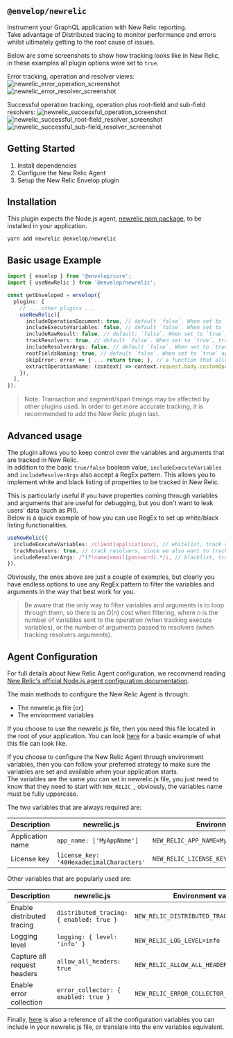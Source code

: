 ## `@envelop/newrelic`

Instrument your GraphQL application with New Relic reporting.  
Take advantage of Distributed tracing to monitor performance and errors whilst ultimately getting to the root cause of issues.

Below are some screenshots to show how tracking looks like in New Relic, in these examples all plugin options were set to `true`.

Error tracking, operation and resolver views:
![newrelic_error_operation_screenshot](./error_operation.png)
![newrelic_error_resolver_screenshot](./error_resolver.png)

Successful operation tracking, operation plus root-field and sub-field resolvers:
![newrelic_successful_operation_screenshot](./success_operation.png)
![newrelic_successful_root-field_resolver_screenshot](./success_rootfield_resolver.png)
![newrelic_successful_sub-field_resolver_screenshot](./success_subfield_resolver.png)

## Getting Started

1. Install dependencies
2. Configure the New Relic Agent
3. Setup the New Relic Envelop plugin

## Installation

This plugin expects the Node.js agent, [newrelic npm package](https://www.npmjs.com/package/newrelic), to be installed in your application.

```
yarn add newrelic @envelop/newrelic
```

## Basic usage Example

```ts
import { envelop } from '@envelop/core';
import { useNewRelic } from '@envelop/newrelic';

const getEnveloped = envelop({
  plugins: [
    // ... other plugins ...
    useNewRelic({
      includeOperationDocument: true, // default `false`. When set to `true`, includes the GraphQL document defining the operations and fragments
      includeExecuteVariables: false, // default `false`. When set to `true`, includes all the operation variables with their values
      includeRawResult: false, // default: `false`. When set to `true`, includes the execution result
      trackResolvers: true, // default `false`. When set to `true`, track resolvers as segments to monitor their performance
      includeResolverArgs: false, // default `false`. When set to `true`, includes all the arguments passed to resolvers with their values
      rootFieldsNaming: true, // default `false`. When set to `true` append the names of operation root fields to the transaction name
      skipError: error => { ... return true; }, // a function that allows you to skip reporting a given error to NewRelic. By default custom `EnvelopError`s will be skipped
      extractOperationName: (context) => context.request.body.customOperationName, // Allows to set a custom operation name to be used as transaction name and attribute
    }),
  ],
});
```

> Note: Transaction and segment/span timings may be affected by other plugins used. In order to get more accurate tracking, it is recommended to add the New Relic plugin last.

## Advanced usage

The plugin allows you to keep control over the variables and arguments that are tracked in New Relic.  
In addition to the basic `true/false` boolean value, `includeExecuteVariables` and `includeResolverArgs` also accept a RegEx pattern. This allows you to implement white and black listing of properties to be tracked in New Relic.

This is particularly useful if you have properties coming through variables and arguments that are useful for debugging, but you don't want to leak users' data (such as PII).  
Below is a quick example of how you can use RegEx to set up white/black listing functionalities.

```ts
useNewRelic({
  includeExecuteVariables: /client|application/i, // whitelist, track only variables whose name contains "client" or "application" (e.g. clientName, applicationId, xApplicationId)
  trackResolvers: true, // track resolvers, since we also want to track resolvers' arguments
  includeResolverArgs: /^(?!name|email|password).*/i, // blacklist, track all arguments whose name does not match 'name', 'email' nor 'password'
}),
```

Obviously, the ones above are just a couple of examples, but clearly you have endless options to use any RegEx pattern to filter the variables and arguments in the way that best work for you.

> Be aware that the only way to filter variables and arguments is to loop through them, so there is an O(_n_) cost when filtering, where _n_ is the number of variables sent to the operation (when tracking execute variables), or the number of arguments passed to resolvers (when tracking resolvers arguments).

## Agent Configuration

For full details about New Relic Agent configuration, we recommend reading [New Relic's official Node.js agent configuration documentation](https://docs.newrelic.com/docs/agents/nodejs-agent/installation-configuration/nodejs-agent-configuration/).

The main methods to configure the New Relic Agent is through:

- The newrelic.js file [or]
- The environment variables

If you choose to use the newrelic.js file, then you need this file located in the root of your application. You can look [here](https://github.com/newrelic/node-newrelic/blob/main/newrelic.js) for a basic example of what this file can look like.

If you choose to configure the New Relic Agent through environment variables, then you can follow your preferred strategy to make sure the variables are set and available when your application starts.  
The variables are the same you can set in newrelic.js file, you just need to know that they need to start with `NEW_RELIC_`, obviously, the variables name must be fully uppercase.

The two variables that are always required are:

| Description      | newrelic.js                              | Environment variable                            |
| ---------------- | ---------------------------------------- | ----------------------------------------------- |
| Application name | `app_name: ['MyAppName']`                | `NEW_RELIC_APP_NAME=MyAppName`                  |
| License key      | `license_key: '40HexadecimalCharacters'` | `NEW_RELIC_LICENSE_KEY=40HexadecimalCharacters` |

Other variables that are popularly used are:

| Description                 | newrelic.js                              | Environment variable                         |
| --------------------------- | ---------------------------------------- | -------------------------------------------- |
| Enable distributed tracing  | `distributed_tracing: { enabled: true }` | `NEW_RELIC_DISTRIBUTED_TRACING_ENABLED=true` |
| Logging level               | `logging: { level: 'info' }`             | `NEW_RELIC_LOG_LEVEL=info`                   |
| Capture all request headers | `allow_all_headers: true`                | `NEW_RELIC_ALLOW_ALL_HEADERS=true`           |
| Enable error collection     | `error_collector: { enabled: true }`     | `NEW_RELIC_ERROR_COLLECTOR_ENABLED=true`     |

Finally, [here](https://github.com/newrelic/node-newrelic/blob/main/lib/config/default.js) is also a reference of all the configuration variables you can include in your newrelic.js file, or translate into the env variables equivalent.
